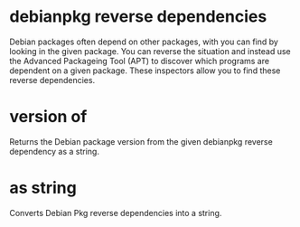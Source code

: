 # debianpkg reverse dependencies

Debian packages often depend on other packages, with you can find by looking in the given package. You can reverse the situation and instead use the Advanced Packageing Tool (APT) to discover which programs are dependent on a given package. These inspectors allow you to find these reverse dependencies.

# version of <debianpkg reverse dependencies>

Returns the Debian package version from the given debianpkg reverse dependency as a string.

# <debianpkg reverse dependencies> as string

Converts Debian Pkg reverse dependencies into a string.
